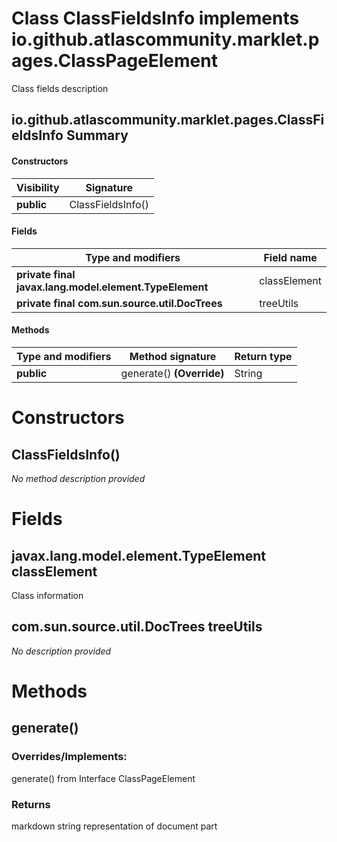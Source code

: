 Class ClassFieldsInfo implements io.github.atlascommunity.marklet.pages.ClassPageElement
========================================================================================
Class fields description

io.github.atlascommunity.marklet.pages.ClassFieldsInfo Summary
-------
#### Constructors
| Visibility | Signature         |
| ---------- | ----------------- |
| **public** | ClassFieldsInfo() |
#### Fields
| Type and modifiers                                     | Field name   |
| ------------------------------------------------------ | ------------ |
| **private final javax.lang.model.element.TypeElement** | classElement |
| **private final com.sun.source.util.DocTrees**         | treeUtils    |
#### Methods
| Type and modifiers | Method signature          | Return type |
| ------------------ | ------------------------- | ----------- |
| **public**         | generate() **(Override)** | String      |

Constructors
============
ClassFieldsInfo()
-----------------
*No method description provided*



Fields
======
javax.lang.model.element.TypeElement classElement
-------------------------------------------------
Class information


com.sun.source.util.DocTrees treeUtils
--------------------------------------
*No description provided*



Methods
=======
generate()
----------
### Overrides/Implements:
generate() from Interface ClassPageElement



### Returns

markdown string representation of document part



